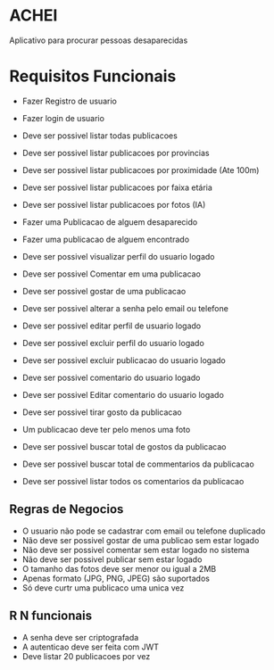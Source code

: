 # ACHEI

Aplicativo para procurar pessoas desaparecidas

# Requisitos Funcionais

- Fazer Registro de usuario
- Fazer login de usuario

- Deve ser possivel listar todas publicacoes
- Deve ser possivel listar publicacoes por provincias
- Deve ser possivel listar publicacoes por proximidade (Ate 100m)
- Deve ser possivel listar publicacoes por faixa etária
- Deve ser possivel listar publicacoes por fotos (IA)
- Fazer uma Publicacao de alguem desaparecido
- Fazer uma publicacao de alguem encontrado
- Deve ser possivel visualizar perfil do usuario logado
- Deve ser possivel Comentar em uma publicacao
- Deve ser possivel gostar de uma publicacao
- Deve ser possivel alterar a senha pelo email ou telefone
- Deve ser possivel editar perfil de usuario logado
- Deve ser possivel excluir perfil do usuario logado
- Deve ser possivel excluir publicacao do usuario logado
- Deve ser possivel comentario do usuario logado
- Deve ser possivel Editar comentario do usuario logado
- Deve ser possivel tirar gosto da publicacao
- Um publicacao deve ter pelo menos uma foto
- Deve ser possivel buscar total de gostos da publicacao
- Deve ser possivel buscar total de commentarios da publicacao
- Deve ser possivel listar todos os comentarios da publicacao

## Regras de Negocios

- O usuario não pode se cadastrar com email ou telefone duplicado
- Não deve ser possivel gostar de uma publicao sem estar logado
- Não deve ser possivel comentar sem estar logado no sistema
- Não deve ser possivel publicar sem estar logado
- O tamanho das fotos deve ser menor ou igual a 2MB
- Apenas formato (JPG, PNG, JPEG) são suportados
- Só deve curtr uma publicaco uma unica vez

## R N funcionais

- A senha deve ser criptografada
- A autenticao deve ser feita com JWT
- Deve listar 20 publicacoes por vez
